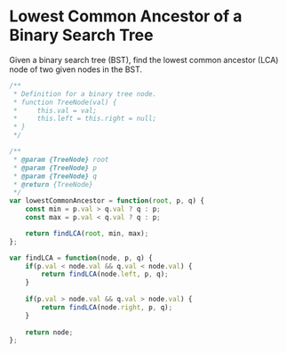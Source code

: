 # Lowest Common Ancestor of a Binary Search Tree

Given a binary search tree (BST), find the lowest common ancestor (LCA) node of two given nodes in the BST.

```javascript
/**
 * Definition for a binary tree node.
 * function TreeNode(val) {
 *     this.val = val;
 *     this.left = this.right = null;
 * }
 */

/**
 * @param {TreeNode} root
 * @param {TreeNode} p
 * @param {TreeNode} q
 * @return {TreeNode}
 */
var lowestCommonAncestor = function(root, p, q) {
    const min = p.val > q.val ? q : p;
    const max = p.val < q.val ? q : p;

    return findLCA(root, min, max);
};

var findLCA = function(node, p, q) {
    if(p.val < node.val && q.val < node.val) {
        return findLCA(node.left, p, q);
    }
    
    if(p.val > node.val && q.val > node.val) {
        return findLCA(node.right, p, q);
    }
    
    return node;
};
```